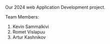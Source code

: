 Our 2024 web Application Development project.

Team Members:

1. Kevin Sammalkivi
2. Romet Vislapuu
3. Artur Kashnikov
